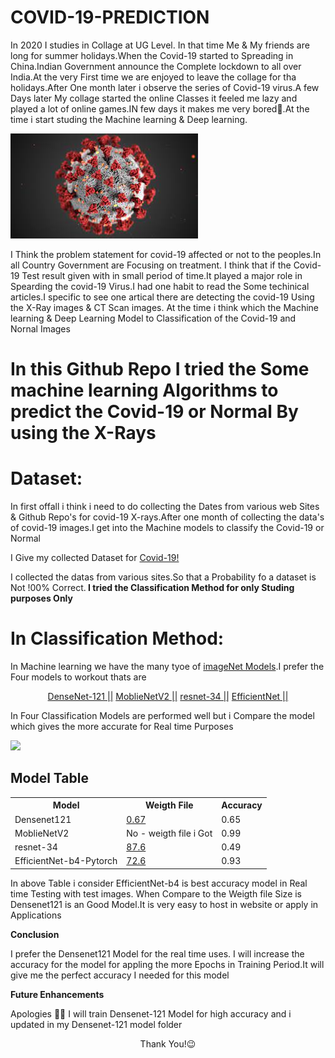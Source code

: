 # COVID-19-PREDICTION

In 2020 I studies in Collage at UG Level. In that time Me & My friends are long for summer holidays.When the Covid-19 started to Spreading in China.Indian Government announce the Complete lockdown to all over India.At the very First time we are enjoyed to leave the collage for tha holidays.After One month later i observe the series of Covid-19 virus.A few Days later My collage started the online Classes it feeled me lazy and played a lot of online games.IN few days it makes me  very bored🥱.At the time i start studing the Machine learning & Deep learning.
 
<img src="https://github.com/Balasubramaniam077/COVID-19-PREDICTION/blob/main/resnet-34/covid-19.png" alt="Covid-19" padding-left="20%" class="center">

I Think the problem statement for covid-19 affected or not to the peoples.In all Country Government are Focusing on treatment. I think that if the Covid-19 Test result given with in small period of time.It played a major role in Spearding the covid-19 Virus.I had one habit to read the Some techinical articles.I specific to see one artical there are detecting the covid-19 Using the X-Ray images & CT Scan images. At the time i think which the Machine learning & Deep Learning Model to Classification of the Covid-19 and Nornal Images 

# In this Github Repo I tried the Some machine learning Algorithms to predict the Covid-19 or Normal By using the X-Rays 

# Dataset:

In first offall i think i need to do collecting the Dates from various web Sites & Github Repo's for covid-19 X-rays.After one month  of collecting the data's of covid-19 images.I get into the Machine models to classify the Covid-19 or Normal

I Give my collected Dataset for <a href="https://drive.google.com/drive/folders/13BifNgdcdiQRlb0smRIuCd6vIVSh9Qaz?usp=sharing">Covid-19!</a>

I collected the datas from various sites.So that a Probability fo a dataset is Not !00% Correct.<b> I tried the Classification Method for only Studing purposes Only </b>
  
# In Classification Method:

In Machine learning we have the many tyoe of <a href="https://www.image-net.org/">imageNet Models</a>.I prefer the Four models to workout thats are 

<p align="center">
<a href="https://github.com/liuzhuang13/DenseNet">DenseNet-121 ||</a>
<a href="https://models.roboflow.com/blog.roboflow.com/how-to-train-mobilenetv2">MoblieNetV2 ||</a>
<a href="https://paperswithcode.com/model/resnet?variant=resnet-34">resnet-34 ||</a>
<a href="https://github.com/lukemelas/EfficientNet-PyTorch#:~:text=EfficientNet%20PyTorch%20is%20a%20PyTorch,flexible%2C%20and%20extensible%20as%20possible.">EfficientNet ||</a>
  
In Four Classification Models are performed well but i Compare the model which gives the more accurate for Real time Purposes
 
<img src="https://github.com/Balasubramaniam077/COVID-19-PREDICTION/blob/main/resnet-34/covid.gif" >
 

  
<h2>Model Table</h2>

<table>
  <tr>
    <th><b>Model<b></th>
     <th><b>Weigth File</b></th>
     <th><b>Accuracy</b></th>
  </tr>
  <tr>
    <td>Densenet121</td>
    <td><a href="https://drive.google.com/file/d/1ncn1TUZ6inc8gzQn-qZzbuZgl-Nv1oWk/view?usp=sharing">0.67</a></td>
    <td>0.65</td>
  </tr>
  <tr>
    <td>MoblieNetV2 </td>
    <td>No - weigth file i Got</td>
    <td>0.99</td>
  </tr>
  <tr>
    <td>resnet-34</td>
    <td><a href="https://drive.google.com/file/d/1SMAnL-dQ0U4t1j43aqW7X6HK6-g4Lp9F/view?usp=sharing">87.6</a></td>
    <td>0.49</td>
  </tr>
  <tr>
    <td>EfficientNet-b4-Pytorch</td>
    <td><a href="https://drive.google.com/file/d/1uqscFFek0qkuvBUZ1yV999TNy4qujASY/view?usp=sharing">72.6</a></td>
    <td>0.93</td>
  </tr>
 
</table>
 
 In above Table i consider EfficientNet-b4 is best accuracy model in Real time Testing with test images. When Compare to the Weigth file Size is Densenet121 is an Good Model.It is very easy to host in website or apply in Applications 
 
 <b>Conclusion</b>
 
 I prefer the Densenet121 Model for the real time uses. I will increase the accuracy for the model for appling the more Epochs in Training Period.It will give me the perfect accuracy I needed for this model
 
 
 <b>Future Enhancements</b>
 
 
Apologies 🙇‍♂️
I will train Densenet-121 Model for high accuracy and i updated in my Densenet-121 model folder 
 
 
 <p align="center">Thank You!😉</p>
